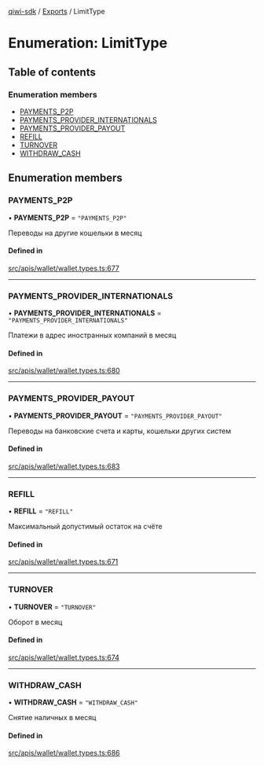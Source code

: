 [qiwi-sdk](../README.md) / [Exports](../modules.md) / LimitType

# Enumeration: LimitType

## Table of contents

### Enumeration members

- [PAYMENTS\_P2P](LimitType.md#payments_p2p)
- [PAYMENTS\_PROVIDER\_INTERNATIONALS](LimitType.md#payments_provider_internationals)
- [PAYMENTS\_PROVIDER\_PAYOUT](LimitType.md#payments_provider_payout)
- [REFILL](LimitType.md#refill)
- [TURNOVER](LimitType.md#turnover)
- [WITHDRAW\_CASH](LimitType.md#withdraw_cash)

## Enumeration members

### PAYMENTS\_P2P

• **PAYMENTS\_P2P** = `"PAYMENTS_P2P"`

Переводы на другие кошельки в месяц

#### Defined in

[src/apis/wallet/wallet.types.ts:677](https://github.com/AlexXanderGrib/node-qiwi-sdk/blob/46a7631/src/apis/wallet/wallet.types.ts#L677)

___

### PAYMENTS\_PROVIDER\_INTERNATIONALS

• **PAYMENTS\_PROVIDER\_INTERNATIONALS** = `"PAYMENTS_PROVIDER_INTERNATIONALS"`

Платежи в адрес иностранных компаний в месяц

#### Defined in

[src/apis/wallet/wallet.types.ts:680](https://github.com/AlexXanderGrib/node-qiwi-sdk/blob/46a7631/src/apis/wallet/wallet.types.ts#L680)

___

### PAYMENTS\_PROVIDER\_PAYOUT

• **PAYMENTS\_PROVIDER\_PAYOUT** = `"PAYMENTS_PROVIDER_PAYOUT"`

Переводы на банковские счета и карты, кошельки других систем

#### Defined in

[src/apis/wallet/wallet.types.ts:683](https://github.com/AlexXanderGrib/node-qiwi-sdk/blob/46a7631/src/apis/wallet/wallet.types.ts#L683)

___

### REFILL

• **REFILL** = `"REFILL"`

Максимальный допустимый остаток на счёте

#### Defined in

[src/apis/wallet/wallet.types.ts:671](https://github.com/AlexXanderGrib/node-qiwi-sdk/blob/46a7631/src/apis/wallet/wallet.types.ts#L671)

___

### TURNOVER

• **TURNOVER** = `"TURNOVER"`

Оборот в месяц

#### Defined in

[src/apis/wallet/wallet.types.ts:674](https://github.com/AlexXanderGrib/node-qiwi-sdk/blob/46a7631/src/apis/wallet/wallet.types.ts#L674)

___

### WITHDRAW\_CASH

• **WITHDRAW\_CASH** = `"WITHDRAW_CASH"`

Снятие наличных в месяц

#### Defined in

[src/apis/wallet/wallet.types.ts:686](https://github.com/AlexXanderGrib/node-qiwi-sdk/blob/46a7631/src/apis/wallet/wallet.types.ts#L686)
